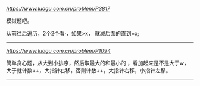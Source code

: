 *https://www.luogu.com.cn/problem/P3817*

模拟题吧。

从前往后遍历，2个2个看·，如果>x， 就减后面的直到=x;

---

*https://www.luogu.com.cn/problem/P1094*

简单贪心题，从大到小排序，然后取最大的和最小的 ，看加起来是不是大于w，大于就计数++，大指针右移，否则计数++，大指针右移，小指针左移。

---
